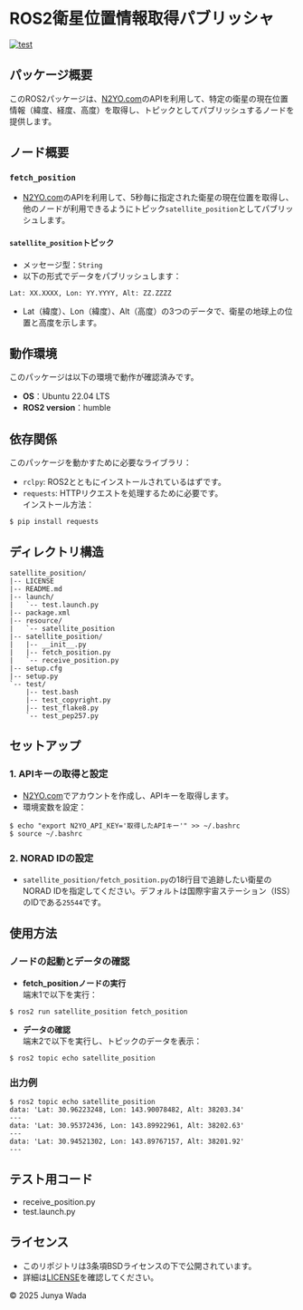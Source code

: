 # ROS2衛星位置情報取得パブリッシャ
[![test](https://github.com/JEISU20xx/satellite_position/actions/workflows/test.yml/badge.svg)](https://github.com/JEISU20xx/satellite_position/actions/workflows/test.yml)  
## パッケージ概要
このROS2パッケージは、[N2YO.com](https://www.n2yo.com/)のAPIを利用して、特定の衛星の現在位置情報（緯度、経度、高度）を取得し、トピックとしてパブリッシュするノードを提供します。
## ノード概要
### `fetch_position`
- [N2YO.com](https://www.n2yo.com/)のAPIを利用して、5秒毎に指定された衛星の現在位置を取得し、他のノードが利用できるようにトピック`satellite_position`としてパブリッシュします。
#### `satellite_position`トピック
- メッセージ型：`String`
- 以下の形式でデータをパブリッシュします：
```
Lat: XX.XXXX, Lon: YY.YYYY, Alt: ZZ.ZZZZ
```
- Lat（緯度）、Lon（緯度）、Alt（高度）の3つのデータで、衛星の地球上の位置と高度を示します。
## 動作環境
このパッケージは以下の環境で動作が確認済みです。
- **OS**：Ubuntu 22.04 LTS
- **ROS2 version**：humble
## 依存関係
このパッケージを動かすために必要なライブラリ：
- `rclpy`: ROS2とともにインストールされているはずです。
- `requests`: HTTPリクエストを処理するために必要です。  
インストール方法：
```
$ pip install requests
```
## ディレクトリ構造
```
satellite_position/
|-- LICENSE
|-- README.md
|-- launch/
|   `-- test.launch.py
|-- package.xml
|-- resource/
|   `-- satellite_position
|-- satellite_position/
|   |-- __init__.py
|   |-- fetch_position.py
|   `-- receive_position.py
|-- setup.cfg
|-- setup.py
`-- test/
    |-- test.bash
    |-- test_copyright.py
    |-- test_flake8.py
    `-- test_pep257.py
```
## セットアップ
### 1\. APIキーの取得と設定
- [N2YO.com](https://www.n2yo.com/)でアカウントを作成し、APIキーを取得します。
- 環境変数を設定：
```
$ echo "export N2YO_API_KEY='取得したAPIキー'" >> ~/.bashrc
$ source ~/.bashrc
```
### 2\. NORAD IDの設定
- `satellite_position/fetch_position.py`の18行目で追跡したい衛星のNORAD IDを指定してください。デフォルトは国際宇宙ステーション（ISS）のIDである`25544`です。
## 使用方法
### ノードの起動とデータの確認
- **fetch_positionノードの実行**  
端末1で以下を実行：
```
$ ros2 run satellite_position fetch_position
```
- **データの確認**  
端末2で以下を実行し、トピックのデータを表示：
```
$ ros2 topic echo satellite_position
```
### 出力例
```
$ ros2 topic echo satellite_position
data: 'Lat: 30.96223248, Lon: 143.90078482, Alt: 38203.34'
---
data: 'Lat: 30.95372436, Lon: 143.89922961, Alt: 38202.63'
---
data: 'Lat: 30.94521302, Lon: 143.89767157, Alt: 38201.92'
---
```
## テスト用コード
- receive_position.py
- test.launch.py
## ライセンス
- このリポジトリは3条項BSDライセンスの下で公開されています。
- 詳細は[LICENSE](https://github.com/JEISU20xx/satellite_position/blob/master/LICENSE)を確認してください。  
  
© 2025 Junya Wada
